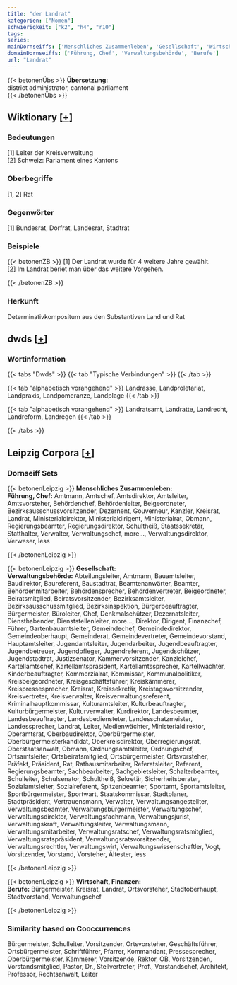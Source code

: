 ```yaml
---
title: "der Landrat"
kategorien: ["Nomen"]
schwierigkeit: ["k2", "h4", "r10"]
tags:
series:
mainDornseiffs: ['Menschliches Zusammenleben', 'Gesellschaft', 'Wirtschaft, Finanzen']
domainDornseiffs: ['Führung, Chef', 'Verwaltungsbehörde', 'Berufe']
url: "Landrat"
---
```


{{< betonenÜbs >}}
**Übersetzung:**  
district administrator, cantonal parliament  
{{< /betonenÜbs >}}

## Wiktionary [[+](https://de.wiktionary.org/wiki/Landrat)]

### Bedeutungen
[1] Leiter der Kreisverwaltung  
[2] Schweiz: Parlament eines Kantons  

### Oberbegriffe
[1, 2] Rat  

### Gegenwörter
[1] Bundesrat, Dorfrat, Landesrat, Stadtrat  

### Beispiele
{{< betonenZB >}}
[1] Der Landrat wurde für 4 weitere Jahre gewählt.  
[2] Im Landrat beriet man über das weitere Vorgehen.  

{{< /betonenZB >}}
### Herkunft
Determinativkompositum aus den Substantiven Land und Rat  



## dwds [[+](https://www.dwds.de/wb/Landrat)]

### Wortinformation
{{< tabs "Dwds" >}}
{{< tab "Typische Verbindungen" >}}
{{< /tab >}}

{{< tab "alphabetisch vorangehend" >}}
Landrasse, Landproletariat, Landpraxis, Landpomeranze, Landplage
{{< /tab >}}

{{< tab "alphabetisch vorangehend" >}}
Landratsamt, Landratte, Landrecht, Landreform, Landregen
{{< /tab >}}

{{< /tabs >}}

## Leipzig Corpora [[+](https://corpora.uni-leipzig.de/en/res?word=Landrat&corpusId=deu_newscrawl-public_2018)]

### Dornseiff Sets
{{< betonenLeipzig >}}
**Menschliches Zusammenleben:**  
**Führung, Chef:** Amtmann, Amtschef, Amtsdirektor, Amtsleiter, Amtsvorsteher, Behördenchef, Behördenleiter, Beigeordneter, Bezirksausschussvorsitzender, Dezernent, Gouverneur, Kanzler, Kreisrat, Landrat, Ministerialdirektor, Ministerialdirigent, Ministerialrat, Obmann, Regierungsbeamter, Regierungsdirektor, Schultheiß, Staatssekretär, Statthalter, Verwalter, Verwaltungschef, more..., Verwaltungsdirektor, Verweser, less  

{{< /betonenLeipzig >}}


{{< betonenLeipzig >}}
**Gesellschaft:**  
**Verwaltungsbehörde:** Abteilungsleiter, Amtmann, Bauamtsleiter, Baudirektor, Baureferent, Baustadtrat, Beamtenanwärter, Beamter, Behördenmitarbeiter, Behördensprecher, Behördenvertreter, Beigeordneter, Beiratsmitglied, Beiratsvorsitzender, Bezirksamtsleiter, Bezirksausschussmitglied, Bezirksinspektion, Bürgerbeauftragter, Bürgermeister, Büroleiter, Chef, Denkmalschützer, Dezernatsleiter, Diensthabender, Dienststellenleiter, more..., Direktor, Dirigent, Finanzchef, Führer, Gartenbauamtsleiter, Gemeindechef, Gemeindedirektor, Gemeindeoberhaupt, Gemeinderat, Gemeindevertreter, Gemeindevorstand, Hauptamtsleiter, Jugendamtsleiter, Jugendarbeiter, Jugendbeauftragter, Jugendbetreuer, Jugendpfleger, Jugendreferent, Jugendschützer, Jugendstadtrat, Justizsenator, Kammervorsitzender, Kanzleichef, Kartellamtschef, Kartellamtspräsident, Kartellamtssprecher, Kartellwächter, Kinderbeauftragter, Kommerzialrat, Kommissar, Kommunalpolitiker, Kreisbeigeordneter, Kreisgeschäftsführer, Kreiskämmerer, Kreispressesprecher, Kreisrat, Kreissekretär, Kreistagsvorsitzender, Kreisvertreter, Kreisverwalter, Kreisverwaltungsreferent, Kriminalhauptkommissar, Kulturamtsleiter, Kulturbeauftragter, Kulturbürgermeister, Kulturverwalter, Kurdirektor, Landesbeamter, Landesbeauftragter, Landesbediensteter, Landesschatzmeister, Landessprecher, Landrat, Leiter, Medienwächter, Ministerialdirektor, Oberamtsrat, Oberbaudirektor, Oberbürgermeister, Oberbürgermeisterkandidat, Oberkreisdirektor, Oberregierungsrat, Oberstaatsanwalt, Obmann, Ordnungsamtsleiter, Ordnungschef, Ortsamtsleiter, Ortsbeiratsmitglied, Ortsbürgermeister, Ortsvorsteher, Präfekt, Präsident, Rat, Rathausmitarbeiter, Referatsleiter, Referent, Regierungsbeamter, Sachbearbeiter, Sachgebietsleiter, Schalterbeamter, Schulleiter, Schulsenator, Schultheiß, Sekretär, Sicherheitsberater, Sozialamtsleiter, Sozialreferent, Spitzenbeamter, Sportamt, Sportamtsleiter, Sportbürgermeister, Sportwart, Staatskommissar, Stadtplaner, Stadtpräsident, Vertrauensmann, Verwalter, Verwaltungsangestellter, Verwaltungsbeamter, Verwaltungsbürgermeister, Verwaltungschef, Verwaltungsdirektor, Verwaltungsfachmann, Verwaltungsjurist, Verwaltungskraft, Verwaltungsleiter, Verwaltungsmann, Verwaltungsmitarbeiter, Verwaltungsratschef, Verwaltungsratsmitglied, Verwaltungsratspräsident, Verwaltungsratsvorsitzender, Verwaltungsrechtler, Verwaltungswirt, Verwaltungswissenschaftler, Vogt, Vorsitzender, Vorstand, Vorsteher, Ältester, less  

{{< /betonenLeipzig >}}


{{< betonenLeipzig >}}
**Wirtschaft, Finanzen:**  
**Berufe:** Bürgermeister, Kreisrat, Landrat, Ortsvorsteher, Stadtoberhaupt, Stadtvorstand, Verwaltungschef  

{{< /betonenLeipzig >}}

### Similarity based on Cooccurrences
Bürgermeister, Schulleiter, Vorsitzender, Ortsvorsteher, Geschäftsführer, Ortsbürgermeister, Schriftführer, Pfarrer, Kommandant, Pressesprecher, Oberbürgermeister, Kämmerer, Vorsitzende, Rektor, OB, Vorsitzenden, Vorstandsmitglied, Pastor, Dr., Stellvertreter, Prof., Vorstandschef, Architekt, Professor, Rechtsanwalt, Leiter

